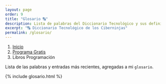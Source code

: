 ```yaml
---
layout: page
order: 9
title: "Glosario 🔠"
description: Lista de palabras del Diccionario Tecnológico y sus definiciones
excerpt: "🔠 Diccionario Tecnológico de los Ciberninjas"
permalink: /glosario/
---
```


<div class="hidden-sm-down">
<nav aria-label="breadcrumb">
  <ol class="breadcrumb">
    <li class="breadcrumb-item"><a href="/">Inicio</a></li>
    <li class="breadcrumb-item"><a href="/programa-gratis/">Programa Gratis</a></li>
    <li class="breadcrumb-item active" aria-current="page">Libros Programación</li>
  </ol>
</nav>
</div>
<script type="application/ld+json">
{
 "@context": "https://schema.org",
 "@type": "BreadcrumbList",
 "itemListElement":
 [
  {
   "@type": "ListItem",
   "position": 1,
   "item":
   {
    "@id": "https://ciberninjas.com/guias/",
    "name": "Guías gratis de Programación, Desarrollo y Tecnología"
    }
  },
  {
   "@type": "ListItem",
  "position": 2,
  "item":
   {
     "@id": "https://ciberninjas.com/glosario/",
     "name": "Diccionario Tecnológico de Palabras y Definiciones sobre Tecnología 2021"
   }
  }
 ]
}
</script>

Lista de las palabras y entradas más recientes, agregadas a mi `glosario`.

{% include glosario.html %}